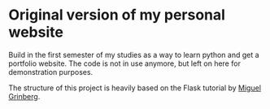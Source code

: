 # Original version of my personal website

Build in the first semester of my studies as a way to learn python and get a portfolio website. The code is not in use anymore, but left on here for demonstration purposes.

The structure of this project is heavily based on the Flask tutorial by [Miguel Grinberg](https://blog.miguelgrinberg.com/post/the-flask-mega-tutorial-part-i-hello-world).

